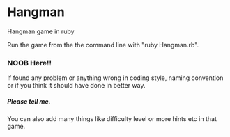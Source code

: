 # Hangman
Hangman game in ruby

  Run the game from the the command line with "ruby Hangman.rb".

### NOOB Here!!
If found any problem or anything wrong in coding style, naming convention or 
if you think it should have done in better way.

##### Please tell me.
You can also add many things like difficulty level or more hints etc in that game.


